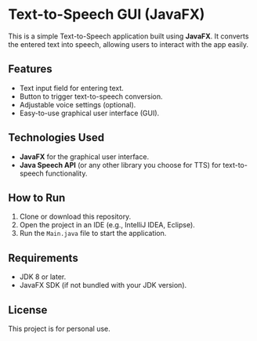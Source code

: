 # Text-to-Speech GUI (JavaFX)

This is a simple Text-to-Speech application built using **JavaFX**. It converts the entered text into speech, allowing users to interact with the app easily.

## Features
- Text input field for entering text.
- Button to trigger text-to-speech conversion.
- Adjustable voice settings (optional).
- Easy-to-use graphical user interface (GUI).

## Technologies Used
- **JavaFX** for the graphical user interface.
- **Java Speech API** (or any other library you choose for TTS) for text-to-speech functionality.

## How to Run
1. Clone or download this repository.
2. Open the project in an IDE (e.g., IntelliJ IDEA, Eclipse).
3. Run the `Main.java` file to start the application.

## Requirements
- JDK 8 or later.
- JavaFX SDK (if not bundled with your JDK version).

## License
This project is for personal use.
